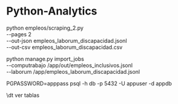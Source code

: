 # Python-Analytics

python empleos/scraping_2.py \
    --pages 2 \
    --out-json empleos_laborum_discapacidad.jsonl \
    --out-csv empleos_laborum_discapacidad.csv


python manage.py import_jobs \
  --computrabajo /app/out/empleos_inclusivos.jsonl \
  --laborum /app/empleos_laborum_discapacidad.jsonl

  PGPASSWORD=apppass psql -h db -p 5432 -U appuser -d appdb

  \dt ver tablas